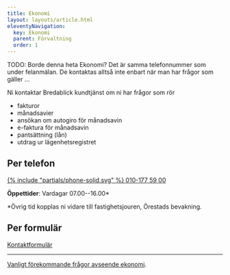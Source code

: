 ```yaml
---
title: Ekonomi
layout: layouts/article.html
eleventyNavigation:
  key: Ekonomi
  parent: Förvaltning
  order: 1
---
```


TODO: Borde denna heta Ekonomi? Det är samma telefonnummer som under felanmälan. De kontaktas alltså inte enbart när man har frågor som gäller ...

Ni kontaktar Bredablick kundtjänst om ni har frågor som rör

- fakturor
- månadsavier
- ansökan om autogiro för månadsavin
- e-faktura för månadsavin
- pantsättning (lån)
- utdrag ur lägenhetsregistret

## Per telefon

<a class="button" href="tel:010-1775900">
{% include "partials/phone-solid.svg" %} 010-177 59 00
</a>

**Öppettider**: Vardagar 07.00--16.00*

<p class="color:soft">
*Övrig tid kopplas ni vidare till fastighetsjouren, Örestads bevakning.
</p>

## Per formulär

<a href="https://bredablickforvaltning.se/kontakt/#kontaktformulär" class="button">
Kontaktformulär
</a>

---

[Vanligt förekommande frågor avseende ekonomi](https://bredablickforvaltning.se/ekonomisk-forvaltning/faq-ekonomisk/).
